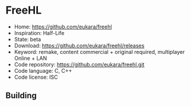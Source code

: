 # FreeHL

- Home: https://github.com/eukara/freehl
- Inspiration: Half-Life
- State: beta
- Download: https://github.com/eukara/freehl/releases
- Keyword: remake, content commercial + original required, multiplayer Online + LAN
- Code repository: https://github.com/eukara/freehl.git
- Code language: C, C++
- Code license: ISC

## Building
